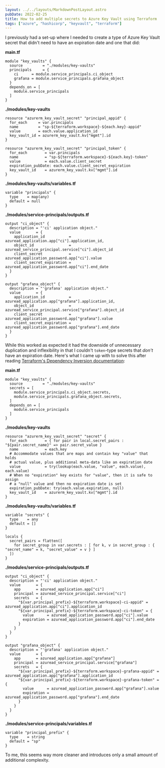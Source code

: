 ```yaml
---
layout: ../../layouts/MarkdownPostLayout.astro
pubDate: 2022-02-25
title: How to add multiple secrets to Azure Key Vault using Terraform
tags: ["azure", "hashicorp", "keyvault", "terraform"]
---
```

I previously had a set-up where I needed to create a type of Azure Key Vault secret that didn't need to have an expiration date and one that did:

**main.tf**

```hcl
module "key_vaults" {
  source         = "./modules/key-vaults"
  principals     = {
    ci      = module.service_principals.ci_object
    grafana = module.service_principals.grafana_object
  }
  depends_on = [
    module.service_principals
  ]
}
```

**./modules/key-vaults**

```hcl
resource "azurerm_key_vault_secret" "principal_appid" {
  for_each     = var.principals
  name         = "sp-${terraform.workspace}-${each.key}-appid"
  value        = each.value.application_id
  key_vault_id = azurerm_key_vault.kv["mgmt"].id
}

resource "azurerm_key_vault_secret" "principal_token" {
  for_each        = var.principals
  name            = "sp-${terraform.workspace}-${each.key}-token"
  value           = each.value.client_secret
  expiration_pubDate: each.value.client_secret_expiration
  key_vault_id    = azurerm_key_vault.kv["mgmt"].id
}
```

**./modules/key-vaults/variables.tf**

```hcl
variable "principals" {
  type    = map(any)
  default = null
}
```

**./modules/service-principals/outputs.tf**

```hcl
output "ci_object" {
  description = "'ci' application object."
  value       = {
    application_id           = azuread_application.app["ci"].application_id,
    object_id                = azuread_service_principal.service["ci"].object_id
    client_secret            = azuread_application_password.app["ci"].value
    client_secret_expiration = azuread_application_password.app["ci"].end_date
  }
}

output "grafana_object" {
  description = "'grafana' application object."
  value       = {
    application_id           = azuread_application.app["grafana"].application_id,
    object_id                = azuread_service_principal.service["grafana"].object_id
    client_secret            = azuread_application_password.app["grafana"].value
    client_secret_expiration = azuread_application_password.app["grafana"].end_date
  }
}
```

While this worked as expected it had the downside of unnecessary duplication and inflexibility in that I couldn't `token`-type secrets that _don't_ have an expiration date. Here's what I came up with to solve this after reading [Terraform's Dependency Inversion documentation](https://www.terraform.io/language/modules/develop/composition#dependency-inversion):

**main.tf**

```hcl
module "key_vaults" {
  source         = "./modules/key-vaults"
  secrets = [
    module.service_principals.ci_object.secrets,
    module.service_principals.grafana_object.secrets,
  ]
  depends_on = [
    module.service_principals
  ]
}
```

**./modules/key-vaults**

```hcl
resource "azurerm_key_vault_secret" "secret" {
  for_each        = { for pair in local.secret_pairs : "${pair.secret_name}" => pair.secret_value }
  name            = each.key
  # Accommodate values that are maps and contain key "value" that holds
  # actual value, plus additional meta-data like an expiration date
  value           = try(lookup(each.value, "value", each.value), each.value)
  # When no "expiration" key exists for "value", then it is safe to assign
  # a "null" value and then no expiration date is set
  expiration_pubDate: try(each.value.expiration, null)
  key_vault_id    = azurerm_key_vault.kv["mgmt"].id
}
```

**./modules/key-vaults/variables.tf**

```hcl
variable "secrets" {
  type    = any
  default = []
}

locals {
  secret_pairs = flatten([
    for secret_group in var.secrets : [ for k, v in secret_group : { "secret_name" = k, "secret_value" = v } ]
  ])
}
```

**./modules/service-principals/outputs.tf**

```hcl
output "ci_object" {
  description = "'ci' application object."
  value       = {
    app       = azuread_application.app["ci"]
    principal = azuread_service_principal.service["ci"]
    secrets   = {
      "${var.principal_prefix}-${terraform.workspace}-ci-appid" = azuread_application.app["ci"].application_id
      "${var.principal_prefix}-${terraform.workspace}-ci-token" = {
        value      = azuread_application_password.app["ci"].value
        expiration = azuread_application_password.app["ci"].end_date
      }
    }
  }
}

output "grafana_object" {
  description = "'grafana' application object."
  value       = {
    app       = azuread_application.app["grafana"]
    principal = azuread_service_principal.service["grafana"]
    secrets   = {
      "${var.principal_prefix}-${terraform.workspace}-grafana-appid" = azuread_application.app["grafana"].application_id
      "${var.principal_prefix}-${terraform.workspace}-grafana-token" = {
        value      = azuread_application_password.app["grafana"].value
        expiration = azuread_application_password.app["grafana"].end_date
      }
    }
  }
}
```

**./modules/service-principals/variables.tf**

```hcl
variable "principal_prefix" {
  type    = string
  default = "sp"
}
```

To me, this seems way more cleaner and introduces only a small amount of additional complexity.
